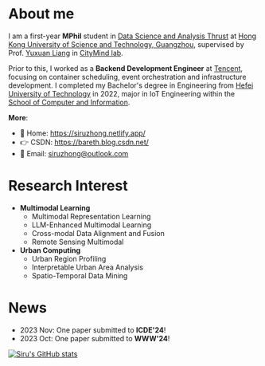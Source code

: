 # About me

I am a first-year **MPhil** student in [Data Science and Analysis Thrust](http://dsa.hkust-gz.edu.cn/) at [Hong Kong University of Science and Technology, Guangzhou](https://hkust-gz.edu.cn/), supervised by Prof. [Yuxuan Liang](https://yuxuanliang.com/) in [CityMind lab](https://citymind.top).

Prior to this, I worked as a **Backend Development Engineer** at [Tencent](https://www.tencent.com/), focusing on container scheduling, event orchestration and infrastructure development. I completed my Bachelor's degree in Engineering from [Hefei University of Technology](https://www.hfut.edu.cn/) in 2022, major in IoT Engineering within the [School of Computer and Information](https://ci.hfut.edu.cn/).

**More**:

+ 📮 Home: https://siruzhong.netlify.app/ 
+ 👉 CSDN: https://bareth.blog.csdn.net/
+ 📧 Email: siruzhong@outlook.com

# Research Interest

+ **Multimodal Learning**
  + Multimodal Representation Learning
  + LLM-Enhanced Multimodal Learning
  + Cross-modal Data Alignment and Fusion
  + Remote Sensing Multimodal
+ **Urban Computing**
  + Urban Region Profiling
  + Interpretable Urban Area Analysis
  + Spatio-Temporal Data Mining


# News

- 2023 Nov: One paper submitted to **ICDE'24**!
- 2023 Oct: One paper submitted to **WWW'24**!

[![Siru's GitHub stats](https://github-readme-stats.vercel.app/api?username=siruzhong)](https://github.com/anuraghazra/github-readme-stats)

